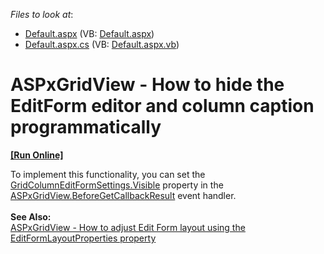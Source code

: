 <!-- default file list -->
*Files to look at*:

* [Default.aspx](./CS/WebSite/Default.aspx) (VB: [Default.aspx](./VB/WebSite/Default.aspx))
* [Default.aspx.cs](./CS/WebSite/Default.aspx.cs) (VB: [Default.aspx.vb](./VB/WebSite/Default.aspx.vb))
<!-- default file list end -->
# ASPxGridView - How to hide the EditForm editor and column caption programmatically
<!-- run online start -->
**[[Run Online]](http://test)**
<!-- run online end -->
<p>To implement this functionality, you can set the <a href="http://documentation.devexpress.com/#AspNet/DevExpressWebASPxGridViewGridColumnEditFormSettings_Visibletopic">GridColumnEditFormSettings.Visible</a> property in the <a href="http://documentation.devexpress.com/#AspNet/DevExpressWebASPxGridViewASPxGridView_BeforeGetCallbackResulttopic">ASPxGridView.BeforeGetCallbackResult</a> event handler.<br><br><strong>See Also:</strong><br><a href="https://www.devexpress.com/Support/Center/p/T285676">ASPxGridView - How to adjust Edit Form layout using the EditFormLayoutProperties property</a></p>

<br/>


